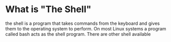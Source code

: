 # What is "The Shell"
the shell is a program that takes commands from the keyboard and gives them to the operating system to perform.
On most Linux systems a program called bash acts as the shell program.
There are other shell available
<!--stackedit_data:
eyJoaXN0b3J5IjpbMTkwMDM5OTc2N119
-->